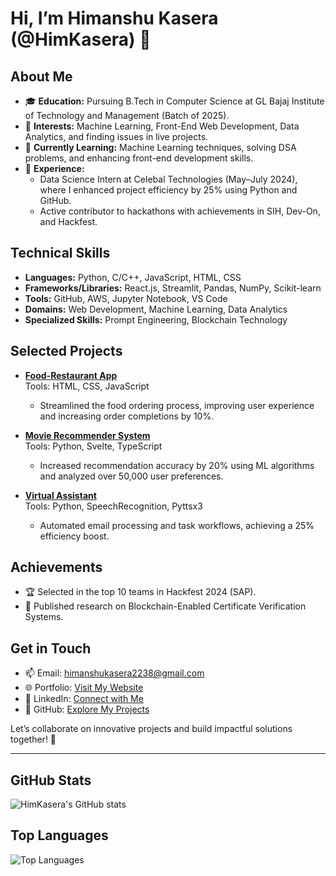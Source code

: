 # Hi, I’m Himanshu Kasera (@HimKasera) 👋  

## About Me  
- 🎓 **Education:** Pursuing B.Tech in Computer Science at GL Bajaj Institute of Technology and Management (Batch of 2025).  
- 👀 **Interests:** Machine Learning, Front-End Web Development, Data Analytics, and finding issues in live projects.  
- 🌱 **Currently Learning:** Machine Learning techniques, solving DSA problems, and enhancing front-end development skills.  
- 💬 **Experience:**  
  - Data Science Intern at Celebal Technologies (May–July 2024), where I enhanced project efficiency by 25% using Python and GitHub.  
  - Active contributor to hackathons with achievements in SIH, Dev-On, and Hackfest.  

## Technical Skills  
- **Languages:** Python, C/C++, JavaScript, HTML, CSS  
- **Frameworks/Libraries:** React.js, Streamlit, Pandas, NumPy, Scikit-learn  
- **Tools:** GitHub, AWS, Jupyter Notebook, VS Code  
- **Domains:** Web Development, Machine Learning, Data Analytics  
- **Specialized Skills:** Prompt Engineering, Blockchain Technology  

## Selected Projects  
- [**Food-Restaurant App**](https://github.com/HimKasera/Food-Restaurant)  
  Tools: HTML, CSS, JavaScript  
  - Streamlined the food ordering process, improving user experience and increasing order completions by 10%.  

- [**Movie Recommender System**](https://github.com/HimKasera/Movie-Recommender-System.git)  
  Tools: Python, Svelte, TypeScript  
  - Increased recommendation accuracy by 20% using ML algorithms and analyzed over 50,000 user preferences.  

- [**Virtual Assistant**](https://github.com/HimKasera/virtual-assistantance-HimKasera)  
  Tools: Python, SpeechRecognition, Pyttsx3  
  - Automated email processing and task workflows, achieving a 25% efficiency boost.  

## Achievements  
- 🏆 Selected in the top 10 teams in Hackfest 2024 (SAP).  
- 🌟 Published research on Blockchain-Enabled Certificate Verification Systems.  

## Get in Touch  
- 📫 Email: [himanshukasera2238@gmail.com](mailto:himanshukasera2238@gmail.com)  
- 🌐 Portfolio: [Visit My Website](https://my-portfolio-two-neon-20.vercel.app/)  
- 🔗 LinkedIn: [Connect with Me](https://www.linkedin.com/in/himkasera/)  
- 🐙 GitHub: [Explore My Projects](https://github.com/HimKasera)  

Let’s collaborate on innovative projects and build impactful solutions together! 🚀

---

## GitHub Stats  
![HimKasera's GitHub stats](https://github-readme-stats.vercel.app/api?username=HimKasera&show_icons=true&theme=radical)

## Top Languages  
![Top Languages](https://github-readme-stats.vercel.app/api/top-langs/?username=HimKasera&layout=compact&theme=radical)
